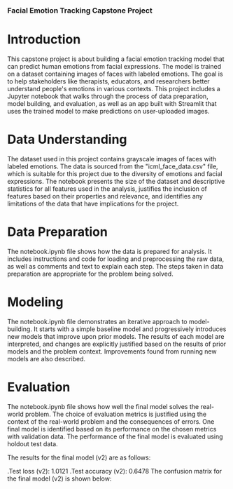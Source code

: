### Facial Emotion Tracking Capstone Project

# Introduction
This capstone project is about building a facial emotion tracking model that can predict human emotions from facial expressions. The model is trained on a dataset containing images of faces with labeled emotions. The goal is to help stakeholders like therapists, educators, and researchers better understand people's emotions in various contexts. This project includes a Jupyter notebook that walks through the process of data preparation, model building, and evaluation, as well as an app built with Streamlit that uses the trained model to make predictions on user-uploaded images.

# Data Understanding
The dataset used in this project contains grayscale images of faces with labeled emotions. The data is sourced from the "icml_face_data.csv" file, which is suitable for this project due to the diversity of emotions and facial expressions. The notebook presents the size of the dataset and descriptive statistics for all features used in the analysis, justifies the inclusion of features based on their properties and relevance, and identifies any limitations of the data that have implications for the project.

# Data Preparation
The notebook.ipynb file shows how the data is prepared for analysis. It includes instructions and code for loading and preprocessing the raw data, as well as comments and text to explain each step. The steps taken in data preparation are appropriate for the problem being solved.

# Modeling
The notebook.ipynb file demonstrates an iterative approach to model-building. It starts with a simple baseline model and progressively introduces new models that improve upon prior models. The results of each model are interpreted, and changes are explicitly justified based on the results of prior models and the problem context. Improvements found from running new models are also described.

# Evaluation
The notebook.ipynb file shows how well the final model solves the real-world problem. The choice of evaluation metrics is justified using the context of the real-world problem and the consequences of errors. One final model is identified based on its performance on the chosen metrics with validation data. The performance of the final model is evaluated using holdout test data.

The results for the final model (v2) are as follows:

.Test loss (v2): 1.0121
.Test accuracy (v2): 0.6478
The confusion matrix for the final model (v2) is shown below: